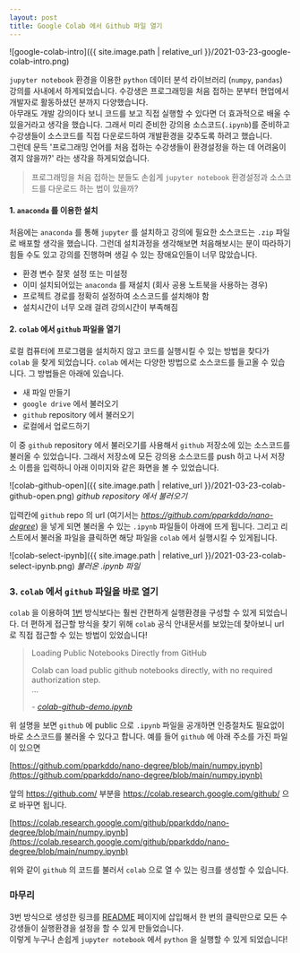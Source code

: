 ```yaml
---
layout: post
title: Google Colab 에서 Github 파일 열기
---
```


![google-colab-intro]({{ site.image.path | relative_url }}/2021-03-23-google-colab-intro.png)

`jupyter notebook` 환경을 이용한 `python` 데이터 분석 라이브러리 (`numpy`, `pandas`) 강의를 사내에서 하게되었습니다. 수강생은 프로그래밍을 처음 접하는 분부터 현업에서 개발자로 활동하셨던 분까지 다양했습니다.  
아무래도 개발 강의이다 보니 코드를 보고 직접 실행할 수 있다면 더 효과적으로 배울 수 있을거라고 생각을 했습니다. 그래서 미리 준비한 강의용 소스코드(`.ipynb`)를 준비하고 수강생들이 소스코드를 직접 다운로드하여 개발환경을 갖추도록 하려고 했습니다.  
그런데 문득 '프로그래밍 언어를 처음 접하는 수강생들이 환경설정을 하는 데 어려움이 겪지 않을까?' 라는 생각을 하게되었습니다.


> 프로그래밍을 처음 접하는 분들도 손쉽게 `jupyter notebook` 환경설정과 소스코드를 다운로드 하는 법이 있을까?


#### 1. `anaconda` 를 이용한 설치  

처음에는 `anaconda` 를 통해 `jupyter` 를 설치하고 강의에 필요한 소스코드는 `.zip` 파일로 배포할 생각을 했습니다. 그런데 설치과정을 생각해보면 처음해보시는 분이 따라하기 힘들 수도 있고 강의를 진행하며 생길 수 있는 장애요인들이 너무 많았습니다.  

- 환경 변수 잘못 설정 또는 미설정
- 이미 설치되어있는 `anaconda` 를 재설치 (회사 공용 노트북을 사용하는 경우)  
- 프로젝트 경로를 정확히 설정하여 소스코드를 설치해야 함
- 설치시간이 너무 오래 걸려 강의시간이 부족해짐


#### 2. `colab` 에서 `github` 파일을 열기

로컬 컴퓨터에 프로그램을 설치하지 않고 코드를 실행시킬 수 있는 방법을 찾다가 `colab` 을 찾게 되었습니다. `colab` 에서는 다양한 방법으로 소스코드를 들고올 수 있습니다. 그 방법들은 아래에 있습니다.

- 새 파일 만들기
- `google drive` 에서 불러오기
- `github` repository 에서 불러오기
- 로컬에서 업로드하기

이 중 `github` repository 에서 불러오기를 사용해서 `github` 저장소에 있는 소스코드를 불러올 수 있었습니다. 그래서 저장소에 모든 강의용 소스코드를 push 하고 나서 저장소 이름을 입력하니 아래 이미지와 같은 화면을 볼 수 있었습니다.

![colab-github-open]({{ site.image.path | relative_url }}/2021-03-23-colab-github-open.png)
*github repository 에서 불러오기*

입력칸에 `github` repo 의 url (여기서는 *https://github.com/pparkddo/nano-degree*) 을 넣게 되면 불러올 수 있는 `.ipynb` 파일들이 아래에 뜨게 됩니다. 그리고 리스트에서 불러올 파일을 클릭하면 해당 파일을 `colab` 에서 실행시킬 수 있게됩니다.

![colab-select-ipynb]({{ site.image.path | relative_url }}/2021-03-23-colab-select-ipynb.png)
*불러온 .ipynb 파일*


### 3. `colab` 에서 `github` 파일을 바로 열기

`colab` 을 이용하여 [1번](#1-anaconda-를-이용한-설치) 방식보다는 훨씬 간편하게 실행환경을 구성할 수 있게 되었습니다. 더 편하게 접근할 방식을 찾기 위해 `colab` 공식 안내문서를 보았는데 찾아보니 url 로 직접 접근할 수 있는 방법이 있었습니다!

> Loading Public Notebooks Directly from GitHub  
>
> Colab can load public github notebooks directly, with no required authorization step.  
> ... 
>
> *\- [colab-github-demo.ipynb](https://colab.research.google.com/github/googlecolab/colabtools/blob/master/notebooks/colab-github-demo.ipynb)*

위 설명을 보면 `github` 에 public 으로 `.ipynb` 파일을 공개하면 인증절차도 필요없이 바로 소스코드를 불러올 수 있다고 합니다. 예를 들어 `github` 에 아래 주소를 가진 파일이 있으면  

[https://github.com/pparkddo/nano-degree/blob/main/numpy.ipynb](https://github.com/pparkddo/nano-degree/blob/main/numpy.ipynb)

앞의 https://github.com/ 부분을 https://colab.research.google.com/github/ 으로 바꾸면 됩니다.  

[https://colab.research.google.com/github/pparkddo/nano-degree/blob/main/numpy.ipynb](https://colab.research.google.com/github/pparkddo/nano-degree/blob/main/numpy.ipynb)

위와 같이 `github` 의 코드를 불러서 `colab` 으로 열 수 있는 링크를 생성할 수 있습니다.

### 마무리

3번 방식으로 생성한 링크를 [README](https://github.com/pparkddo/nano-degree#nano-degree) 페이지에 삽입해서 한 번의 클릭만으로 모든 수강생들이 실행환경을 설정을 할 수 있게 만들었습니다.  
이렇게 누구나 손쉽게 `jupyter notebook` 에서 `python` 을 실행할 수 있게 되었습니다!
